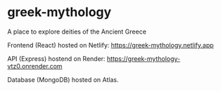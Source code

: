 # greek-mythology
A place to explore deities of the Ancient Greece

Frontend (React) hosted on Netlify:
https://greek-mythology.netlify.app

API (Express) hostend on Render:
https://greek-mythology-vtz0.onrender.com

Database (MongoDB) hosted on Atlas.

